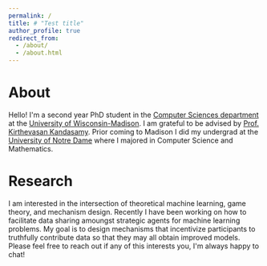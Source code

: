 ```yaml
---
permalink: /
title: # "Test title"
author_profile: true
redirect_from: 
  - /about/
  - /about.html
---
```


About
======
Hello! I'm a second year PhD student in the [Computer Sciences department]((https://www.cs.wisc.edu)) at the [University of Wisconsin-Madison](https://www.wisc.edu). I am grateful to be advised by [Prof. Kirthevasan Kandasamy](https://pages.cs.wisc.edu/~kandasamy/index.html). Prior coming to Madison I did my undergrad at the [University of Notre Dame](https://www.nd.edu) where I majored in Computer Science and Mathematics. 

Research
======
I am interested in the intersection of theoretical machine learning, game theory, and mechanism design. Recently I have been working on how to facilitate data sharing amoungst strategic agents for machine learning problems. My goal is to design mechanisms that incentivize participants to truthfully contribute data so that they may all obtain improved models. Please feel free to reach out if any of this interests you, I'm always happy to chat!
